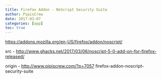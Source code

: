 ```yaml
---
title: Firefox Addon - NoScript Security Suite
author: PipisCrew
date: 2017-03-07
categories: [app]
toc: true
---
```


https://addons.mozilla.org/en-US/firefox/addon/noscript/

src - http://www.ghacks.net/2017/03/06/noscript-5-0-add-on-for-firefox-released/

origin - http://www.pipiscrew.com/?p=7057 firefox-addon-noscript-security-suite